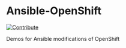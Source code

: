 # Ansible-OpenShift
[![Contribute](https://www.eclipse.org/che/contribute.svg)](https://devspaces.apps.hypershift.shadowman.dev/#https://github.com/shadowman-lab/Ansible-OpenShift)

Demos for Ansible modifications of OpenShift
